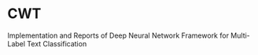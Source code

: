 # CWT
Implementation and Reports of Deep Neural Network Framework for Multi-Label Text Classification
